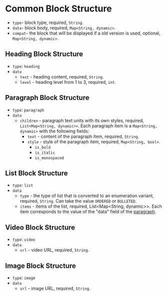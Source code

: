 # Common Block Structure

-  `type`- block type, required, `String`.
-  `data`- block body, required, `Map<String, dynamic>`.   
- `compat`- the block that will be displayed if a old version is used, optional, `Map<String, dynamic>`.


## Heading Block Structure

 - `type`: `heading`
 - `data`
    - `text` - heading content, required, `String`.
    - `level` - heading level from 1 to 3, required, `int`. 

## Paragraph Block Structure

 - `type`: `paragraph`
 - `data`
    - `children` - paragraph text units with its own styles, required, `List<Map<String, dynamic>>`. Each paragraph item is a `Map<String, dynamic>` with the following fields:
        - `text` - content of the paragraph item, required, `String`.
        - `style` - style of the paragraph item, required, `Map<String, bool>`.
            - `is_bold`
            - `is_italic`
            - `is_monospaced`

## List Block Structure

- `type`: `list`
- `data`
    - `type` - the type of list that is converted to an enumeration variant, required, `String`. Can take the value `ORDERED` or `BULLETED`.
    - `items` - items of the list, required, List<Map<String, dynamic>>. Each item corresponds to the value of the "data" field of the [paragraph](#paragraph-block-structure).


## Video Block Structure

- `type`: `video`
- `data`
     - `url` - video URL, required, `String`.

## Image Block Structure

- `type`: `image`
- `data`
     - `url` - image URL, required, `String`.
